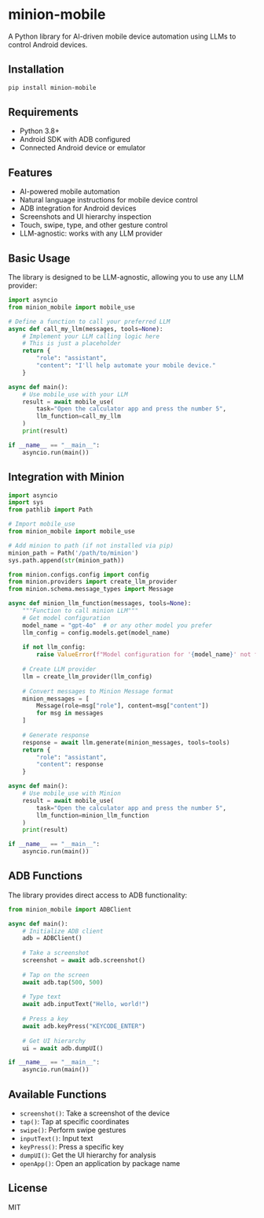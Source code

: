 # minion-mobile

A Python library for AI-driven mobile device automation using LLMs to control Android devices.

## Installation

```bash
pip install minion-mobile
```

## Requirements

- Python 3.8+
- Android SDK with ADB configured
- Connected Android device or emulator

## Features

- AI-powered mobile automation
- Natural language instructions for mobile device control
- ADB integration for Android devices
- Screenshots and UI hierarchy inspection
- Touch, swipe, type, and other gesture control
- LLM-agnostic: works with any LLM provider

## Basic Usage

The library is designed to be LLM-agnostic, allowing you to use any LLM provider:

```python
import asyncio
from minion_mobile import mobile_use

# Define a function to call your preferred LLM
async def call_my_llm(messages, tools=None):
    # Implement your LLM calling logic here
    # This is just a placeholder
    return {
        "role": "assistant",
        "content": "I'll help automate your mobile device."
    }

async def main():
    # Use mobile_use with your LLM
    result = await mobile_use(
        task="Open the calculator app and press the number 5", 
        llm_function=call_my_llm
    )
    print(result)

if __name__ == "__main__":
    asyncio.run(main())
```

## Integration with Minion

```python
import asyncio
import sys
from pathlib import Path

# Import mobile_use
from minion_mobile import mobile_use

# Add minion to path (if not installed via pip)
minion_path = Path('/path/to/minion')
sys.path.append(str(minion_path))

from minion.configs.config import config
from minion.providers import create_llm_provider
from minion.schema.message_types import Message

async def minion_llm_function(messages, tools=None):
    """Function to call minion LLM"""
    # Get model configuration
    model_name = "gpt-4o"  # or any other model you prefer
    llm_config = config.models.get(model_name)
    
    if not llm_config:
        raise ValueError(f"Model configuration for '{model_name}' not found")
    
    # Create LLM provider
    llm = create_llm_provider(llm_config)
    
    # Convert messages to Minion Message format
    minion_messages = [
        Message(role=msg["role"], content=msg["content"]) 
        for msg in messages
    ]
    
    # Generate response
    response = await llm.generate(minion_messages, tools=tools)
    return {
        "role": "assistant",
        "content": response
    }

async def main():
    # Use mobile_use with Minion
    result = await mobile_use(
        task="Open the calculator app and press the number 5", 
        llm_function=minion_llm_function
    )
    print(result)

if __name__ == "__main__":
    asyncio.run(main())
```

## ADB Functions

The library provides direct access to ADB functionality:

```python
from minion_mobile import ADBClient

async def main():
    # Initialize ADB client
    adb = ADBClient()
    
    # Take a screenshot
    screenshot = await adb.screenshot()
    
    # Tap on the screen
    await adb.tap(500, 500)
    
    # Type text
    await adb.inputText("Hello, world!")
    
    # Press a key
    await adb.keyPress("KEYCODE_ENTER")
    
    # Get UI hierarchy
    ui = await adb.dumpUI()

if __name__ == "__main__":
    asyncio.run(main())
```

## Available Functions

- `screenshot()`: Take a screenshot of the device
- `tap()`: Tap at specific coordinates
- `swipe()`: Perform swipe gestures
- `inputText()`: Input text
- `keyPress()`: Press a specific key
- `dumpUI()`: Get the UI hierarchy for analysis
- `openApp()`: Open an application by package name

## License

MIT 